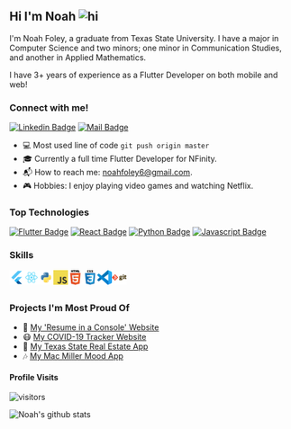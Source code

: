 ## Hi I'm Noah <img src="https://user-images.githubusercontent.com/1303154/88677602-1635ba80-d120-11ea-84d8-d263ba5fc3c0.gif" width="28px" alt="hi">

I'm Noah Foley, a graduate from Texas State University. I have a major in Computer Science and two minors; one minor in Communication Studies, and another in Applied Mathematics.

I have 3+ years of experience as a Flutter Developer on both mobile and web!

### Connect with me!

[![Linkedin Badge](https://img.shields.io/badge/-noahfoe-0e76a8?style=flat&labelColor=0e76a8&logo=linkedin&logoColor=white)](https://www.linkedin.com/in/noahfoe/) [![Mail Badge](https://img.shields.io/badge/-noahfoley6@gmail.com-c0392b?style=flat&labelColor=c0392b&logo=gmail&logoColor=white)](mailto:noahfoley6@gmail.com)

- :computer: Most used line of code `git push origin master`
- :mortar_board: Currently a full time Flutter Developer for NFinity.
- :mailbox_with_mail: How to reach me: noahfoley6@gmail.com.
- :video_game: Hobbies: I enjoy playing video games and watching Netflix.

### Top Technologies
[![Flutter Badge](https://img.shields.io/badge/-flutter-blue?style=for-the-badge&labelColor=black&logo=flutter&logoColor=blue)](https://github.com/noahfoe/texas_real_state) [![React Badge](https://img.shields.io/badge/-React-61DBFB?style=for-the-badge&labelColor=black&logo=react&logoColor=61DBFB)](https://github.com/noahfoe/covid19-tracker-website) [![Python Badge](https://img.shields.io/badge/-python-orange?style=for-the-badge&labelColor=black&logo=python&logoColor=orange)](https://github.com/noahfoe/Pokemon_Dataset_K-Nearest_Neighbors) [![Javascript Badge](https://img.shields.io/badge/-Javascript-F0DB4F?style=for-the-badge&labelColor=black&logo=javascript&logoColor=F0DB4F)](https://github.com/noahfoe/mac-mood-app)

### Skills

<img align="left" alt="Flutter" width="26px" src="https://raw.githubusercontent.com/github/explore/80688e429a7d4ef2fca1e82350fe8e3517d3494d/topics/flutter/flutter.png" />

<img align="left" alt="React" width="26px" src="https://raw.githubusercontent.com/github/explore/80688e429a7d4ef2fca1e82350fe8e3517d3494d/topics/react/react.png" />

<img align="left" alt="Python" width="26px" src="https://raw.githubusercontent.com/github/explore/80688e429a7d4ef2fca1e82350fe8e3517d3494d/topics/python/python.png" />

<img align="left" alt="JavaScript" width="26px" src="https://raw.githubusercontent.com/github/explore/80688e429a7d4ef2fca1e82350fe8e3517d3494d/topics/javascript/javascript.png" />

<img align="left" alt="HTML5" width="26px" src="https://raw.githubusercontent.com/github/explore/80688e429a7d4ef2fca1e82350fe8e3517d3494d/topics/html/html.png" />

<img align="left" alt="CSS" width="26px" src="https://raw.githubusercontent.com/github/explore/80688e429a7d4ef2fca1e82350fe8e3517d3494d/topics/css/css.png" />

<img align="left" alt="Visual Studio Code" width="26px" src="https://raw.githubusercontent.com/github/explore/80688e429a7d4ef2fca1e82350fe8e3517d3494d/topics/visual-studio-code/visual-studio-code.png" />

<img align="left" alt="Git" width="26px" src="https://raw.githubusercontent.com/github/explore/80688e429a7d4ef2fca1e82350fe8e3517d3494d/topics/git/git.png" />

<br />
<br />

### Projects I'm Most Proud Of
- :link: [My 'Resume in a Console' Website](https://noahfoe.github.io/Resume-Console-Website/)
- :mask: [My COVID-19 Tracker Website](https://noahfoe.github.io/covid19-tracker-website)
- :city_sunrise: [My Texas State Real Estate App](https://github.com/noahfoe/texas_real_state)
- :notes: [My Mac Miller Mood App](https://github.com/noahfoe/mac-mood-app)


#### Profile Visits 
![visitors](https://visitor-badge.glitch.me/badge?page_id=noahfoe)

![Noah's github stats](https://github-readme-stats.vercel.app/api?username=noahfoe&count_private=true&theme=tokyonight&hide=contribs,prs)
